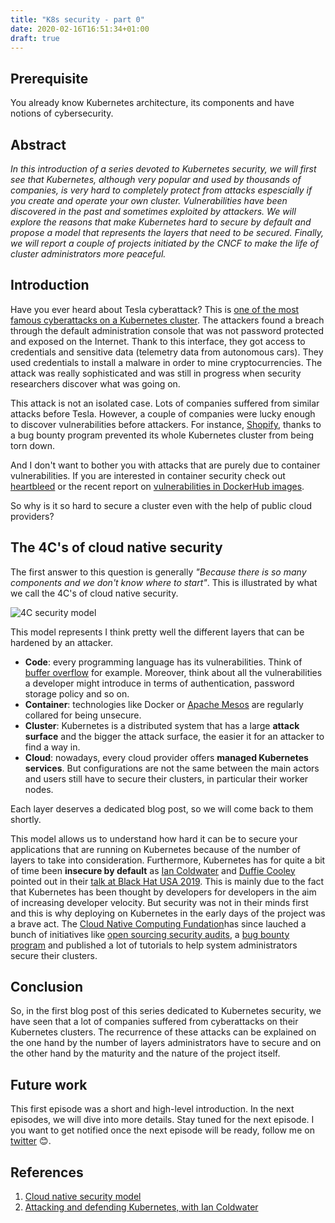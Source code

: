 ```yaml
---
title: "K8s security - part 0"
date: 2020-02-16T16:51:34+01:00
draft: true
---
```


## Prerequisite

You already know Kubernetes architecture, its components and have notions of cybersecurity.

## Abstract

*In this introduction of a series devoted to Kubernetes security, we will first see that Kubernetes, although very popular and used by thousands of companies, is very hard to completely protect from attacks espescially if you create and operate your own cluster. Vulnerabilities have been discovered in the past and sometimes exploited by attackers. We will explore the reasons that make Kubernetes hard to secure by default and propose a model that represents the layers that need to be secured. Finally, we will report a couple of projects initiated by the CNCF to make the life of cluster administrators more peaceful.*

## Introduction

Have you ever heard about Tesla cyberattack? This is [one of the most famous cyberattacks on a Kubernetes cluster](https://redlock.io/blog/cryptojacking-tesla). The attackers found a breach through the default administration console that was not password protected and exposed on the Internet. Thank to this interface, they got access to credentials and sensitive data (telemetry data from autonomous cars). They used credentials to install a malware in order to mine cryptocurrencies. The attack was really sophisticated and was still in progress when security researchers discover what was going on.

This attack is not an isolated case. Lots of companies suffered from similar attacks before Tesla. However, a couple of companies were lucky enough to discover vulnerabilities before attackers. For instance, [Shopify](https://www.youtube.com/watch?v=2XCm7vveU5A), thanks to a bug bounty program prevented its whole Kubernetes cluster from being torn down.

And I don't want to bother you with attacks that are purely due to container vulnerabilities. If you are interested in container security check out [heartbleed](https://heartbleed.com/) or the recent report on [vulnerabilities in DockerHub images](https://blog.banyansecurity.io/blog/over-30-of-official-images-in-docker-hub-contain-high-priority-security-vulnerabilities).

So why is it so hard to secure a cluster even with the help of public cloud providers?

## The 4C's of cloud native security

The first answer to this question is generally *"Because there is so many components and we don't know where to start"*. This is illustrated by what we call the 4C's of cloud native security.

![4C security model](/img/k8s_security_part_0/4c_security_model.png)

This model represents I think pretty well the different layers that can be hardened by an attacker.

* **Code**: every programming language has its vulnerabilities. Think of [buffer overflow](https://owasp.org/www-community/vulnerabilities/Buffer_Overflow) for example. Moreover, think about all the vulnerabilities a developer might introduce in terms of authentication, password storage policy and so on.
* **Container**: technologies like Docker or [Apache Mesos](https://mesos.apache.org/) are regularly collared for being unsecure.
* **Cluster**: Kubernetes is a distributed system that has a large **attack surface** and the bigger the attack surface, the easier it for an attacker to find a way in.
* **Cloud**: nowadays, every cloud provider offers **managed Kubernetes services**. But configurations are not the same between the main actors and users still have to secure their clusters, in particular their worker nodes.

Each layer deserves a dedicated blog post, so we will come back to them shortly.

This model allows us to understand how hard it can be to secure your applications that are running on Kubernetes because of the number of layers to take into consideration. Furthermore, Kubernetes has for quite a bit of time been **insecure by default** as [Ian Coldwater](https://twitter.com/IanColdwater) and [Duffie Cooley](https://twitter.com/mauilion) pointed out in their [talk at Black Hat USA 2019](https://www.youtube.com/watch?v=HmoVSmTIOxM). This is mainly due to the fact that Kubernetes has been thought by developers for developers in the aim of increasing developer velocity. But security was not in their minds first and this is why deploying on Kubernetes in the early days of the project was a brave act. The [Cloud Native Computing Fundation](https://www.cncf.io/)has since lauched a bunch of initiatives like [open sourcing security audits](https://www.cncf.io/blog/2019/08/06/open-sourcing-the-kubernetes-security-audit/), a [bug bounty program](https://kubernetes.io/blog/2020/01/14/kubernetes-bug-bounty-announcement/) and published a lot of tutorials to help system administrators secure their clusters.

## Conclusion

So, in the first blog post of this series dedicated to Kubernetes security, we have seen that a lot of companies suffered from cyberattacks on their Kubernetes clusters. The recurrence of these attacks can be explained on the one hand by the number of layers administrators have to secure and on the other hand by the maturity and the nature of the project itself.

## Future work

This first episode was a short and high-level introduction. In the next episodes, we will dive into more details. Stay tuned for the next episode. I you want to get notified once the next episode will be ready, follow me on [twitter](https://twitter.com/benoit_goujon) :blush:.

## References

1. [Cloud native security model](https://kubernetes.io/docs/concepts/security/)
2. [Attacking and defending Kubernetes, with Ian Coldwater](https://kubernetespodcast.com/episode/065-attacking-and-defending-kubernetes/)
